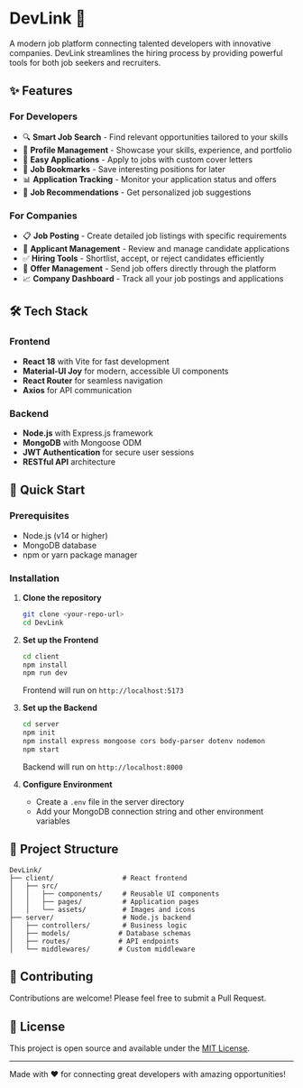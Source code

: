 # DevLink 🚀

A modern job platform connecting talented developers with innovative companies. DevLink streamlines the hiring process by providing powerful tools for both job seekers and recruiters.

## ✨ Features

### For Developers
- 🔍 **Smart Job Search** - Find relevant opportunities tailored to your skills
- 💼 **Profile Management** - Showcase your skills, experience, and portfolio
- 📝 **Easy Applications** - Apply to jobs with custom cover letters
- 🔖 **Job Bookmarks** - Save interesting positions for later
- 📊 **Application Tracking** - Monitor your application status and offers
- 🎯 **Job Recommendations** - Get personalized job suggestions

### For Companies
- 📋 **Job Posting** - Create detailed job listings with specific requirements
- 👥 **Applicant Management** - Review and manage candidate applications
- ✅ **Hiring Tools** - Shortlist, accept, or reject candidates efficiently
- 💌 **Offer Management** - Send job offers directly through the platform
- 📈 **Company Dashboard** - Track all your job postings and applications

## 🛠️ Tech Stack

### Frontend
- **React 18** with Vite for fast development
- **Material-UI Joy** for modern, accessible UI components
- **React Router** for seamless navigation
- **Axios** for API communication

### Backend
- **Node.js** with Express.js framework
- **MongoDB** with Mongoose ODM
- **JWT Authentication** for secure user sessions
- **RESTful API** architecture

## 🚀 Quick Start

### Prerequisites
- Node.js (v14 or higher)
- MongoDB database
- npm or yarn package manager

### Installation

1. **Clone the repository**
   ```bash
   git clone <your-repo-url>
   cd DevLink
   ```

2. **Set up the Frontend**
   ```bash
   cd client
   npm install
   npm run dev
   ```
   Frontend will run on `http://localhost:5173`

3. **Set up the Backend**
   ```bash
   cd server
   npm init
   npm install express mongoose cors body-parser dotenv nodemon
   npm start
   ```
   Backend will run on `http://localhost:8000`

4. **Configure Environment**
   - Create a `.env` file in the server directory
   - Add your MongoDB connection string and other environment variables

## 📁 Project Structure

```
DevLink/
├── client/                 # React frontend
│   ├── src/
│   │   ├── components/     # Reusable UI components
│   │   ├── pages/          # Application pages
│   │   └── assets/         # Images and icons
├── server/                 # Node.js backend
│   ├── controllers/        # Business logic
│   ├── models/            # Database schemas
│   ├── routes/            # API endpoints
│   └── middlewares/       # Custom middleware
```

## 🤝 Contributing

Contributions are welcome! Please feel free to submit a Pull Request.

## 📄 License

This project is open source and available under the [MIT License](LICENSE).

---

Made with ❤️ for connecting great developers with amazing opportunities! 